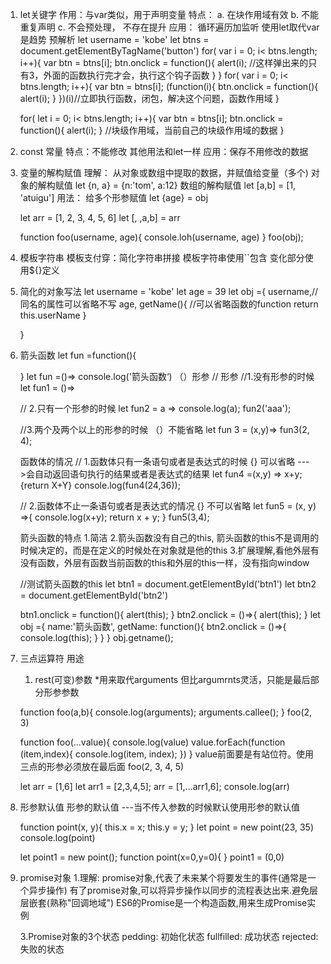 1. let关键字
    作用：与var类似，用于声明变量
    特点： a. 在块作用域有效
          b. 不能重复声明
          c. 不会预处理， 不存在提升
    应用： 循环遍历加监听
          使用let取代var是趋势
    预解析
    let username = 'kobe'
    let btns = document.getElementByTagName('button')
    for( var i = 0; i< btns.length; i++){
        var btn = btns[i];
        btn.onclick = function(){
            alert(i); //这样弹出来的只有3，外面的函数执行完才会，执行这个钩子函数
        }
    }
    for( var i = 0; i< btns.length; i++){
        var btn = btns[i];
        (function(i){
            btn.onclick = function(){
                alert(i); 
            }
        })(i)//立即执行函数，闭包，解决这个问题，函数作用域
    }

    for( let i = 0; i< btns.length; i++){
        var btn = btns[i];
        btn.onclick = function(){
            alert(i); 
        }
      //块级作用域，当前自己的块级作用域的数据
    }

2.  const 常量
    特点：不能修改
         其他用法和let一样
    应用：保存不用修改的数据

3. 变量的解构赋值
    理解： 从对象或数组中提取的数据，并赋值给变量（多个)
    对象的解构赋值
    let {n, a} = {n:'tom', a:12}
    数组的解构赋值
    let [a,b] = [1, 'atuigu']
    用法： 给多个形参赋值
    let {age} = obj

    let arr = [1, 2, 3, 4, 5, 6]
    let [, ,a,b] = arr

    function foo(username, age){
        console.loh(username, age)
    }
    foo(obj);

4. 模板字符串
    模板支付穿：简化字符串拼接
    模板字符串使用``包含
    变化部分使用${}定义

5. 简化的对象写法
    let username = 'kobe'
    let age = 39
    let obj ={
        username,//同名的属性可以省略不写
        age,
        getName(){ //可以省略函数的function
            return this.userName
        }

    }

6. 箭头函数
    let fun =function(){

    }
    let fun =()=> console.log('箭头函数‘)
    （）形参 
    // 形参
    //1.没有形参的时候
    let fun1 = ()=>

    //  2.只有一个形参的时候
    let fun2 = a => console.log(a);
    fun2('aaa');

    //3.两个及两个以上的形参的时候 （）不能省略
    let fun 3 = (x,y)=> 
    fun3(2, 4);

    函数体的情况
    // 1.函数体只有一条语句或者是表达式的时候   {} 可以省略 --->会自动返回语句执行的结果或者是表达式的结果
    let fun4 =(x,y) => x+y;
    {return X+Y}
    console.log(fun4(24,36));

    // 2.函数体不止一条语句或者是表达式的情况 {} 不可以省略
    let fun5 = (x, y) =>{
        console.log(x+y);
        return x + y;
    }
    fun5(3,4);

    箭头函数的特点
    1.简洁
    2.箭头函数没有自己的this, 箭头函数的this不是调用的时候决定的，而是在定义的时候处在对象就是他的this
    3.扩展理解,看他外层有没有函数，外层有函数当前函数的this和外层的this一样，没有指向window
 
    //测试箭头函数的this
    let btn1 = document.getElementById('btn1')
    let btn2 = document.getElementById('btn2')

    btn1.onclick = function(){
        alert(this);
    }
    btn2.onclick = ()=>{
        alert(this);
    }
    let obj ={
        name:'箭头函数',
        getName: function(){
            btn2.onclick = ()=>{
                console.log(this);
            } 
        }
    }
    obj.getname();

7. 三点运算符
    用途
    1. rest(可变)参数
    *用来取代arguments 但比argumrnts灵活，只能是最后部分形参参数

    function foo(a,b){
        console.log(arguments);
        arguments.callee();
    }
    foo(2, 3)


    function foo(...value){
        console.log(value)
        value.forEach(function (item,index){
            console.log(item, index);
        })
    }
    value前面要是有站位符。使用三点的形参必须放在最后面
    foo(2, 3, 4, 5)

    let arr = [1,6]
    let arr1 = [2,3,4,5];
    arr =  [1,...arr1,6];
    console.log(arr)

8. 形参默认值
    形参的默认值 ---当不传入参数的时候默认使用形参的默认值

    function point(x, y){
        this.x = x;
        this.y = y;
    }
    let point = new point(23, 35)
    console.log(point)

    let point1 = new point();
    function point(x=0,y=0){
    }
    point1 = (0,0)

9. promise对象
    1.理解:
        promise对象,代表了未来某个将要发生的事件(通常是一个异步操作)
        有了promise对象,可以将异步操作以同步的流程表达出来.避免层层嵌套(熟称"回调地域")
        ES6的Promise是一个构造函数,用来生成Promise实例

    3.Promise对象的3个状态
        pedding: 初始化状态
        fullfilled: 成功状态
        rejected: 失败的状态
